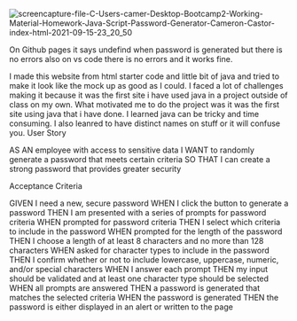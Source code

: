 
![screencapture-file-C-Users-camer-Desktop-Bootcamp2-Working-Material-Homework-Java-Script-Password-Generator-Cameron-Castor-index-html-2021-09-15-23_20_50](https://user-images.githubusercontent.com/88913327/133554416-ae412c8d-2005-4eef-9a64-98f6992908ac.png)

On Github pages it says undefind when password is generated but there is no errors also on vs code there is no errors and it works fine. 

I made this website from html starter code and little bit of java and tried to make it look like the mock up as good as I could. I faced a lot of challenges making it because it was the first site i have used java in a project outside of class on my own. What motivated me to do the project was it was the first site using java that i have done. I learned java can be tricky and time consuming. I also leanred to have distinct names on stuff or it will confuse you.
User Story

AS AN employee with access to sensitive data
I WANT to randomly generate a password that meets certain criteria
SO THAT I can create a strong password that provides greater security


Acceptance Criteria

GIVEN I need a new, secure password
WHEN I click the button to generate a password
THEN I am presented with a series of prompts for password criteria
WHEN prompted for password criteria
THEN I select which criteria to include in the password
WHEN prompted for the length of the password
THEN I choose a length of at least 8 characters and no more than 128 characters
WHEN asked for character types to include in the password
THEN I confirm whether or not to include lowercase, uppercase, numeric, and/or special characters
WHEN I answer each prompt
THEN my input should be validated and at least one character type should be selected
WHEN all prompts are answered
THEN a password is generated that matches the selected criteria
WHEN the password is generated
THEN the password is either displayed in an alert or written to the page
